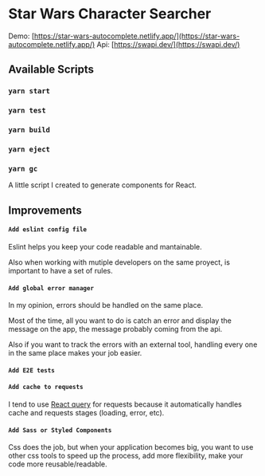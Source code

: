# Star Wars Character Searcher

Demo: [https://star-wars-autocomplete.netlify.app/](https://star-wars-autocomplete.netlify.app/)
Api: [https://swapi.dev/](https://swapi.dev/)

## Available Scripts

### `yarn start`

### `yarn test`

### `yarn build`

### `yarn eject`

### `yarn gc`

A little script I created to generate components for React.

## Improvements

#### `Add eslint config file`

Eslint helps you keep your code readable and mantainable.

Also when working with mutiple developers on the same proyect, is important to have a set of rules.

#### `Add global error manager`

In my opinion, errors should be handled on the same place.

Most of the time, all you want to do is catch an error and display the message on the app, the
message probably coming from the api.

Also if you want to track the errors with an external tool, handling every one in the same place
makes your job easier.

#### `Add E2E tests`

#### `Add cache to requests`

I tend to use [React query](https://tanstack.com/query/v4/) for requests because it automatically
handles cache and requests stages (loading, error, etc).

#### `Add Sass or Styled Components`

Css does the job, but when your application becomes big, you want to use other css tools to speed up
the process, add more flexibility, make your code more reusable/readable.
